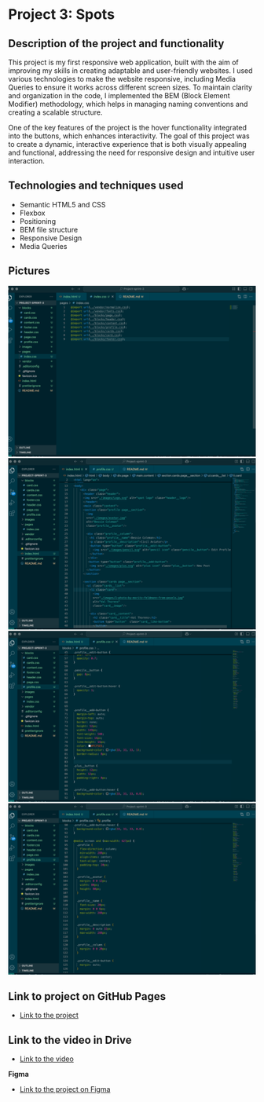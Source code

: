 # Project 3: Spots

## Description of the project and functionality

This project is my first responsive web application, built with the aim of improving my skills in creating adaptable and user-friendly websites. I used various technologies to make the website responsive, including Media Queries to ensure it works across different screen sizes. To maintain clarity and organization in the code, I implemented the BEM (Block Element Modifier) methodology, which helps in managing naming conventions and creating a scalable structure.

One of the key features of the project is the hover functionality integrated into the buttons, which enhances interactivity. The goal of this project was to create a dynamic, interactive experience that is both visually appealing and functional, addressing the need for responsive design and intuitive user interaction.


## Technologies and techniques used 

* Semantic HTML5 and CSS 
* Flexbox 
* Positioning
* BEM file structure
* Responsive Design
* Media Queries  

## Pictures
![alt text](./images/demo/Block_screen.png)
![alt text](./images/demo/div_screen.png)
![alt text](./images/demo/hover_screen.png)
![alt text](./images/demo/Media_screen.png)
  

## Link to project on GitHub Pages

* [Link to the project](https://gabrielab3.github.io/Project-sprint-3/)

## Link to the video in Drive
* [Link to the video](https://drive.google.com/file/d/1KlqCOt8J30VPYR8TkOlN7uLV6g3Mqqi3/view?usp=sharing)
  
**Figma**  
  
* [Link to the project on Figma](https://www.figma.com/file/BBNm2bC3lj8QQMHlnqRsga/Sprint-3-Project-%E2%80%94-Spots?type=design&node-id=2%3A60&mode=design&t=afgNFybdorZO6cQo-1)
  
 
  

